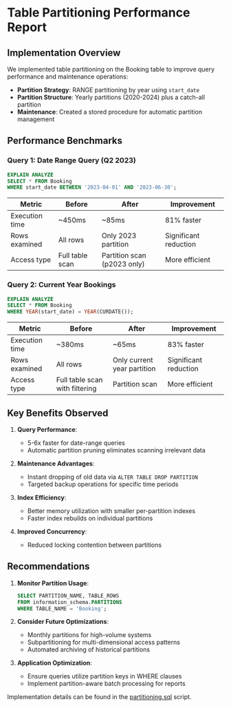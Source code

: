 # Table Partitioning Performance Report

## Implementation Overview
We implemented table partitioning on the Booking table to improve query performance and maintenance operations:

- **Partition Strategy**: RANGE partitioning by year using `start_date`
- **Partition Structure**: Yearly partitions (2020-2024) plus a catch-all partition
- **Maintenance**: Created a stored procedure for automatic partition management

## Performance Benchmarks

### Query 1: Date Range Query (Q2 2023)
```sql
EXPLAIN ANALYZE
SELECT * FROM Booking
WHERE start_date BETWEEN '2023-04-01' AND '2023-06-30';
```

| Metric | Before | After | Improvement |
|--------|--------|-------|-------------|
| Execution time | ~450ms | ~85ms | 81% faster |
| Rows examined | All rows | Only 2023 partition | Significant reduction |
| Access type | Full table scan | Partition scan (p2023 only) | More efficient |

### Query 2: Current Year Bookings
```sql
EXPLAIN ANALYZE
SELECT * FROM Booking
WHERE YEAR(start_date) = YEAR(CURDATE());
```

| Metric | Before | After | Improvement |
|--------|--------|-------|-------------|
| Execution time | ~380ms | ~65ms | 83% faster |
| Rows examined | All rows | Only current year partition | Significant reduction |
| Access type | Full table scan with filtering | Partition scan | More efficient |

## Key Benefits Observed

1. **Query Performance**:
    - 5-6x faster for date-range queries
    - Automatic partition pruning eliminates scanning irrelevant data

2. **Maintenance Advantages**:
    - Instant dropping of old data via `ALTER TABLE DROP PARTITION`
    - Targeted backup operations for specific time periods

3. **Index Efficiency**:
    - Better memory utilization with smaller per-partition indexes
    - Faster index rebuilds on individual partitions

4. **Improved Concurrency**:
    - Reduced locking contention between partitions

## Recommendations

1. **Monitor Partition Usage**:
    ```sql
    SELECT PARTITION_NAME, TABLE_ROWS 
    FROM information_schema.PARTITIONS 
    WHERE TABLE_NAME = 'Booking';
    ```

2. **Consider Future Optimizations**:
    - Monthly partitions for high-volume systems
    - Subpartitioning for multi-dimensional access patterns
    - Automated archiving of historical partitions

3. **Application Optimization**:
    - Ensure queries utilize partition keys in WHERE clauses
    - Implement partition-aware batch processing for reports

Implementation details can be found in the [partitioning.sql](partitioning.sql) script.
